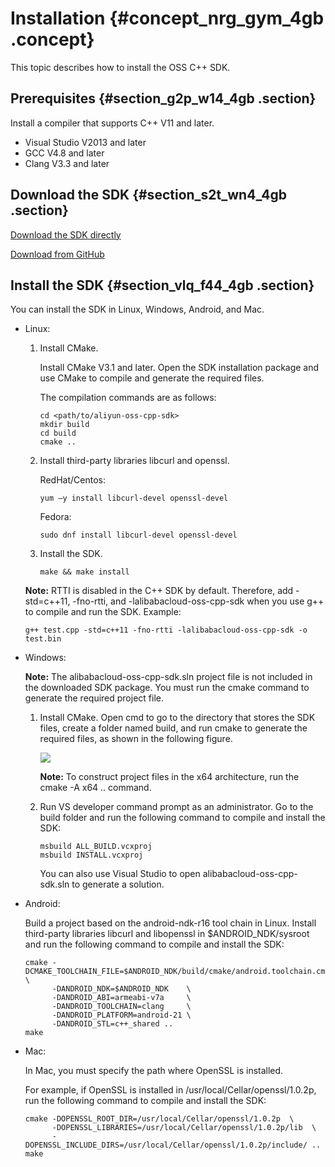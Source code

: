 # Installation {#concept_nrg_gym_4gb .concept}

This topic describes how to install the OSS C++ SDK.

## Prerequisites {#section_g2p_w14_4gb .section}

Install a compiler that supports C++ V11 and later.

-   Visual Studio V2013 and later
-   GCC V4.8 and later
-   Clang V3.3 and later

## Download the SDK {#section_s2t_wn4_4gb .section}

[Download the SDK directly](https://github.com/aliyun/aliyun-oss-cpp-sdk/archive/master.zip)

[Download from GitHub](https://github.com/aliyun/aliyun-oss-cpp-sdk.git)

## Install the SDK {#section_vlq_f44_4gb .section}

You can install the SDK in Linux, Windows, Android, and Mac.

-   Linux:

    1.  Install CMake.

        Install CMake V3.1 and later. Open the SDK installation package and use CMake to compile and generate the required files.

        The compilation commands are as follows:

        ```
        cd <path/to/aliyun-oss-cpp-sdk>
        mkdir build
        cd build
        cmake ..
        ```

    2.  Install third-party libraries libcurl and openssl.

        RedHat/Centos:

        ```
        yum –y install libcurl-devel openssl-devel
        ```

        Fedora:

        ```
        sudo dnf install libcurl-devel openssl-devel
        ```

    3.  Install the SDK.

        ```
        make && make install
        ```

    **Note:** RTTI is disabled in the C++ SDK by default. Therefore, add -std=c++11, -fno-rtti, and -lalibabacloud-oss-cpp-sdk when you use g++ to compile and run the SDK. Example:

    ```
    g++ test.cpp -std=c++11 -fno-rtti -lalibabacloud-oss-cpp-sdk -o test.bin
    ```

-   Windows:

    **Note:** The alibabacloud-oss-cpp-sdk.sln project file is not included in the downloaded SDK package. You must run the cmake command to generate the required project file.

    1.  Install CMake. Open cmd to go to the directory that stores the SDK files, create a folder named build, and run cmake to generate the required files, as shown in the following figure.

        ![](http://static-aliyun-doc.oss-cn-hangzhou.aliyuncs.com/assets/img/120374/155851078938252_en-US.png)

        **Note:** To construct project files in the x64 architecture, run the cmake -A x64 .. command.

    2.  Run VS developer command prompt as an administrator. Go to the build folder and run the following command to compile and install the SDK:

        ```
        msbuild ALL_BUILD.vcxproj
        msbuild INSTALL.vcxproj
        ```

        You can also use Visual Studio to open alibabacloud-oss-cpp-sdk.sln to generate a solution.

-   Android:

    Build a project based on the android-ndk-r16 tool chain in Linux. Install third-party libraries libcurl and libopenssl in $ANDROID\_NDK/sysroot and run the following command to compile and install the SDK:

    ```
    cmake -DCMAKE_TOOLCHAIN_FILE=$ANDROID_NDK/build/cmake/android.toolchain.cmake  \
          -DANDROID_NDK=$ANDROID_NDK    \
          -DANDROID_ABI=armeabi-v7a     \
          -DANDROID_TOOLCHAIN=clang     \
          -DANDROID_PLATFORM=android-21 \
          -DANDROID_STL=c++_shared ..
    make
    ```

-   Mac:

    In Mac, you must specify the path where OpenSSL is installed.

    For example, if OpenSSL is installed in /usr/local/Cellar/openssl/1.0.2p, run the following command to compile and install the SDK:

    ```
    cmake -DOPENSSL_ROOT_DIR=/usr/local/Cellar/openssl/1.0.2p  \
          -DOPENSSL_LIBRARIES=/usr/local/Cellar/openssl/1.0.2p/lib  \
          -DOPENSSL_INCLUDE_DIRS=/usr/local/Cellar/openssl/1.0.2p/include/ ..
    make
    ```


